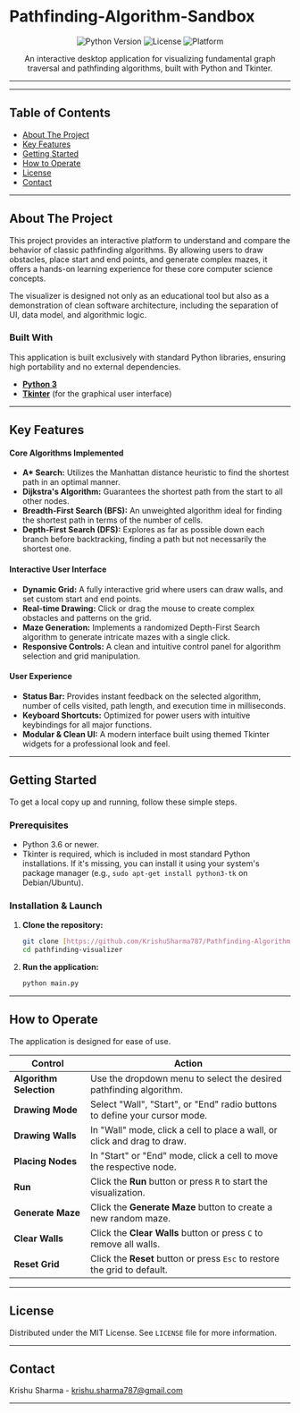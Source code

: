 # Pathfinding-Algorithm-Sandbox

<p align="center">
  <img alt="Python Version" src="https://img.shields.io/badge/python-3.9%2B-blue.svg">
  <img alt="License" src="https://img.shields.io/badge/license-MIT-green.svg">
  <img alt="Platform" src="https://img.shields.io/badge/platform-cross--platform-lightgrey.svg">
</p>

<p align="center">
  An interactive desktop application for visualizing fundamental graph traversal and pathfinding algorithms, built with Python and Tkinter.
</p>

---

</p>

---

## Table of Contents

- [About The Project](#about-the-project)
- [Key Features](#key-features)
- [Getting Started](#getting-started)
- [How to Operate](#how-to-operate)
- [License](#license)
- [Contact](#contact)

---

## About The Project

This project provides an interactive platform to understand and compare the behavior of classic pathfinding algorithms. By allowing users to draw obstacles, place start and end points, and generate complex mazes, it offers a hands-on learning experience for these core computer science concepts.

The visualizer is designed not only as an educational tool but also as a demonstration of clean software architecture, including the separation of UI, data model, and algorithmic logic.

### Built With

This application is built exclusively with standard Python libraries, ensuring high portability and no external dependencies.

* **[Python 3](https://www.python.org/)**
* **[Tkinter](https://docs.python.org/3/library/tkinter.html)** (for the graphical user interface)

---

## Key Features

#### Core Algorithms Implemented
* **A\* Search:** Utilizes the Manhattan distance heuristic to find the shortest path in an optimal manner.
* **Dijkstra's Algorithm:** Guarantees the shortest path from the start to all other nodes.
* **Breadth-First Search (BFS):** An unweighted algorithm ideal for finding the shortest path in terms of the number of cells.
* **Depth-First Search (DFS):** Explores as far as possible down each branch before backtracking, finding a path but not necessarily the shortest one.

#### Interactive User Interface
* **Dynamic Grid:** A fully interactive grid where users can draw walls, and set custom start and end points.
* **Real-time Drawing:** Click or drag the mouse to create complex obstacles and patterns on the grid.
* **Maze Generation:** Implements a randomized Depth-First Search algorithm to generate intricate mazes with a single click.
* **Responsive Controls:** A clean and intuitive control panel for algorithm selection and grid manipulation.

#### User Experience
* **Status Bar:** Provides instant feedback on the selected algorithm, number of cells visited, path length, and execution time in milliseconds.
* **Keyboard Shortcuts:** Optimized for power users with intuitive keybindings for all major functions.
* **Modular & Clean UI:** A modern interface built using themed Tkinter widgets for a professional look and feel.

---

## Getting Started

To get a local copy up and running, follow these simple steps.

### Prerequisites

-   Python 3.6 or newer.
-   Tkinter is required, which is included in most standard Python installations. If it's missing, you can install it using your system's package manager (e.g., `sudo apt-get install python3-tk` on Debian/Ubuntu).

### Installation & Launch

1.  **Clone the repository:**
    ```sh
    git clone [https://github.com/KrishuSharma787/Pathfinding-Algorithm-Sandbox.git](https://github.com/KrishuSharma787/Pathfinding-Algorithm-Sandbox.git)
    cd pathfinding-visualizer
    ```

2.  **Run the application:**
    ```sh
    python main.py
    ```

---

## How to Operate

The application is designed for ease of use.

| Control                 | Action                                                                   |
| ----------------------- | ------------------------------------------------------------------------ |
| **Algorithm Selection** | Use the dropdown menu to select the desired pathfinding algorithm.       |
| **Drawing Mode** | Select "Wall", "Start", or "End" radio buttons to define your cursor mode. |
| **Drawing Walls** | In "Wall" mode, click a cell to place a wall, or click and drag to draw. |
| **Placing Nodes** | In "Start" or "End" mode, click a cell to move the respective node.      |
| **Run** | Click the **Run** button or press `R` to start the visualization.          |
| **Generate Maze** | Click the **Generate Maze** button to create a new random maze.            |
| **Clear Walls** | Click the **Clear Walls** button or press `C` to remove all walls.         |
| **Reset Grid** | Click the **Reset** button or press `Esc` to restore the grid to default.  |

---

## License

Distributed under the MIT License. See `LICENSE` file for more information.

---

## Contact

Krishu Sharma - krishu.sharma787@gmail.com


---
